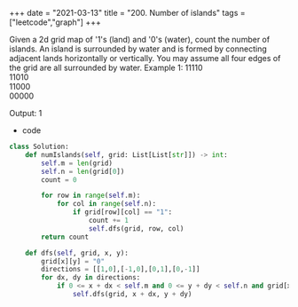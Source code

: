 +++
date = "2021-03-13"
title = "200. Number of islands"
tags = ["leetcode","graph"]
+++

Given a 2d grid map of '1's (land) and '0's (water), count the number of islands. An island is surrounded by water and is formed by connecting adjacent lands horizontally or vertically. You may assume all four edges of the grid are all surrounded by water.
Example 1:
11110  
11010  
11000  
00000  

Output: 1 
- code
```py
class Solution:
    def numIslands(self, grid: List[List[str]]) -> int:
        self.m = len(grid)
        self.n = len(grid[0])
        count = 0

        for row in range(self.m):
            for col in range(self.n):
                if grid[row][col] == "1":
                    count += 1
                    self.dfs(grid, row, col)
        return count

    def dfs(self, grid, x, y):
        grid[x][y] = "0"
        directions = [[1,0],[-1,0],[0,1],[0,-1]]
        for dx, dy in directions:
            if 0 <= x + dx < self.m and 0 <= y + dy < self.n and grid[x+dx][y+dy] == "1":
                self.dfs(grid, x + dx, y + dy)
```
